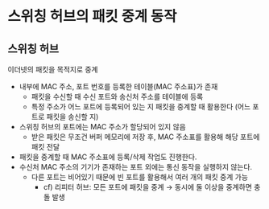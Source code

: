 # 스위칭 허브의 패킷 중계 동작

## 스위칭 허브
이더넷의 패킷을 목적지로 중계
  - 내부에 MAC 주소, 포트 번호를 등록한 테이블(MAC 주소표)가 존재
    - 패킷을 수신할 때 수신 포트와 송신처 주소를 테이블에 등록
    - 특정 주소가 어느 포트에 등록되어 있는 지 패킷을 중계할 때 활용한다 (어느 포트로 패킷을 송신할 지)
  - 스위칭 허브의 포트에는 MAC 주소가 할당되어 있지 않음
    - 받은 패킷은 무조건 버퍼 메모리에 저장 후, MAC 주소표를 활용해 해당 포트에 패킷 전달
  - 패킷을 중계할 때 MAC 주소표에 등록/삭제 작업도 진행한다.
  - 수신처 MAC 주소의 기기가 존재하는 포트 외에는 통신 동작을 실행하지 않는다.
    - 다른 포트는 비어있기 때문에 빈 포트를 활용해서 여러 개의 패킷 중계 가능
      - cf) 리피터 허브: 모든 포트에 패킷을 중계 → 동시에 둘 이상을 중계하면 충돌 발생
